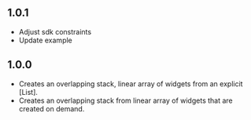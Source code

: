 ## 1.0.1

* Adjust sdk constraints
* Update example

## 1.0.0

* Creates an overlapping stack, linear array of widgets from an explicit [List].
* Creates an overlapping stack from linear array of widgets that are created on demand.

